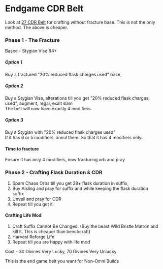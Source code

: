 # Endgame CDR Belt

Look at [27 CDR Belt]() for crafting without fracture base. This is not the only method. The above is cheaper.

### Phase 1 - The Fracture

Basee - Stygian Vise 84+

##### Option 1

Buy a fractured "20% reduced flask charges used" base,

##### Option 2

Buy a Stygian Vise, alterations till you get "20% reduced flask charges used", augment, regal, exalt slam\
The belt will now have exactly 4 modifiers.

##### Option 3

Buy a Stygian with "20% reduced flask charges used"\
If it has 6 or 5 modifiers, annul them. So that it has 4 modifiers only.

#### Time to fracture

Ensure it has only 4 modifiers, now fracturing orb and pray

### Phase 2 - Crafting Flask Duration & CDR

1. Spam Chaos Orbs till you get 28+ flask duration in suffix,
2. Buy Aisling and pray for suffix and while keeping the flask duration suffix
3. Unveil and pray for CDR
4. Repeat till you get it

#### Crafting Life Mod

1. Craft Suffix Cannot Be Changed. (Buy the beast Wild Bristle Matron and kill it. This is cheaper than benchcraft)
2. Harvest Reforge Life
3. Repeat till you are happy with life mod

Cost - 30 Divines Very Lucky, 70 Divines Very Unlucky

This is the end game belt you want for Non-Omni Builds
